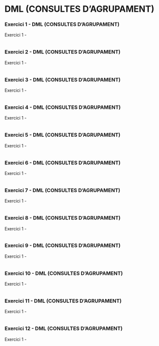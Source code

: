 # DML (CONSULTES D’AGRUPAMENT)

### **Exercici 1 - DML (CONSULTES D’AGRUPAMENT)**
Exercici 1 - 

```mysql

```
### **Exercici 2 - DML (CONSULTES D’AGRUPAMENT)**
Exercici 1 - 

```mysql

```
### **Exercici 3 - DML (CONSULTES D’AGRUPAMENT)**
Exercici 1 - 

```mysql

```
### **Exercici 4 - DML (CONSULTES D’AGRUPAMENT)**
Exercici 1 - 

```mysql

```
### **Exercici 5 - DML (CONSULTES D’AGRUPAMENT)**
Exercici 1 - 

```mysql

```
### **Exercici 6 - DML (CONSULTES D’AGRUPAMENT)**
Exercici 1 - 

```mysql

```
### **Exercici 7 - DML (CONSULTES D’AGRUPAMENT)**
Exercici 1 - 

```mysql

```
### **Exercici 8 - DML (CONSULTES D’AGRUPAMENT)**
Exercici 1 - 

```mysql

```
### **Exercici 9 - DML (CONSULTES D’AGRUPAMENT)**
Exercici 1 - 

```mysql

```
### **Exercici 10 - DML (CONSULTES D’AGRUPAMENT)**
Exercici 1 - 

```mysql

```
### **Exercici 11 - DML (CONSULTES D’AGRUPAMENT)**
Exercici 1 - 

```mysql

```
### **Exercici 12 - DML (CONSULTES D’AGRUPAMENT)**
Exercici 1 - 

```mysql

```
